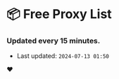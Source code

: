 # :package: Free Proxy List
### Updated every 15 minutes.

- Last updated: `2024-07-13 01:50`

:heart:
